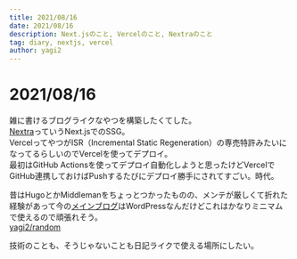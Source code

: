 ```yaml
---
title: 2021/08/16
date: 2021/08/16
description: Next.jsのこと, Vercelのこと, Nextraのこと
tag: diary, nextjs, vercel
author: yagi2
---
```


# 2021/08/16
雑に書けるブログライクなやつを構築したくてした。  
[Nextra](https://nextra.vercel.app/)っていうNext.jsでのSSG。  
VercelってやつがISR（Incremental Static Regeneration）の専売特許みたいになってるらしいのでVercelを使ってデプロイ。  
最初はGitHub Actionsを使ってデプロイ自動化しようと思ったけどVercelでGitHub連携しておけばPushするたびにデプロイ勝手にされてすごい。時代。  
  
昔はHugoとかMiddlemanをちょっとつかったものの、メンテが厳しくて折れた経験があって今の[メインブログ](https://blog.yagi2.dev)はWordPressなんだけどこれはかなりミニマムで使えるので頑張れそう。  
[yagi2/random](https://github.com/yagi2/random)  
  
技術のことも、そうじゃないことも日記ライクで使える場所にしたい。